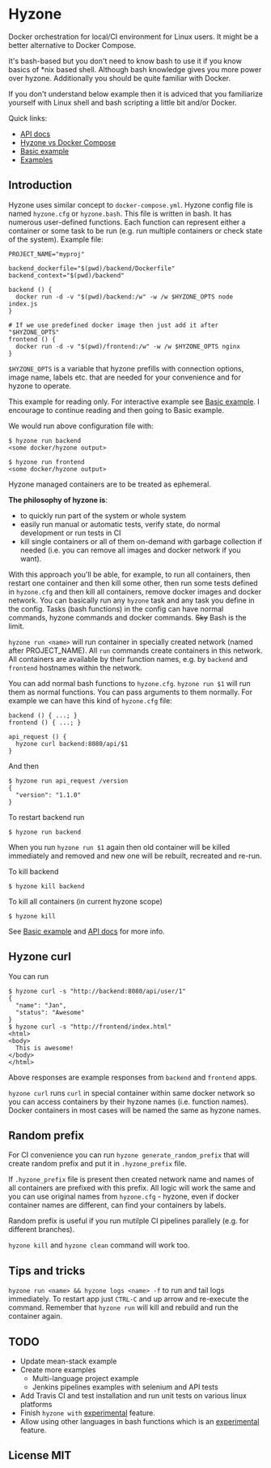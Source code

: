 # Hyzone

Docker orchestration for local/CI environment for Linux users. It might be a better alternative to Docker Compose.

It's bash-based but you don't need to know bash to use it if you know basics of *nix based shell. Although bash knowledge gives you more power over hyzone. Additionally you should be quite familiar with Docker.

If you don't understand below example then it is adviced that you familiarize yourself with Linux shell and bash scripting a little bit and/or Docker.

Quick links:

* [API docs](docs/API.md)
* [Hyzone vs Docker Compose](docs/docker_compose.md)
* [Basic example](examples/basic-example/hyzone.cfg)
* [Examples](examples)

## Introduction

Hyzone uses similar concept to `docker-compose.yml`. Hyzone config file is named `hyzone.cfg` or `hyzone.bash`. This file is written in bash. It has numerous user-defined functions. Each function can represent either a container or some task to be run (e.g. run multiple containers or check state of the system). Example file:

    PROJECT_NAME="myproj"

    backend_dockerfile="$(pwd)/backend/Dockerfile"
    backend_context="$(pwd)/backend"
    
    backend () {
      docker run -d -v "$(pwd)/backend:/w" -w /w $HYZONE_OPTS node index.js
    }

    # If we use predefined docker image then just add it after "$HYZONE_OPTS"
    frontend () {
      docker run -d -v "$(pwd)/frontend:/w" -w /w $HYZONE_OPTS nginx
    }

`$HYZONE_OPTS` is a variable that hyzone prefills with connection options, image name, labels etc. that are needed for your convenience and for hyzone to operate.

This example for reading only. For interactive example see [Basic example](examples/basic-example/hyzone.cfg). I encourage to continue reading and then going to Basic example.

We would run above configuration file with:

    $ hyzone run backend
    <some docker/hyzone output>
    
    $ hyzone run frontend
    <some docker/hyzone output>

Hyzone managed containers are to be treated as ephemeral.

**The philosophy of hyzone is**:
* to quickly run part of the system or whole system
* easily run manual or automatic tests, verify state, do normal development or run tests in CI
* kill single containers or all of them on-demand with garbage collection if needed (i.e. you can remove all images and docker network if you want).

With this approach you'll be able, for example, to run all containers, then restart one container and then kill some other, then run some tests defined in `hyzone.cfg` and then kill all containers, remove docker images and docker network. You can basically run any `hyzone` task and any task you define in the config. Tasks (bash functions) in the config can have normal commands, hyzone commands and docker commands. <s>Sky</s> Bash is the limit.

`hyzone run <name>` will run container in specially created network (named after PROJECT_NAME). All `run` commands create containers in this network. All containers are available by their function names, e.g. by `backend` and `frontend` hostnames within the network.

You can add normal bash functions to `hyzone.cfg`. `hyzone run $1` will run them as normal functions. You can pass arguments to them normally. For example we can have this kind of `hyzone.cfg` file:

    backend () { ...; }
    frontend () { ...; }

    api_request () {
      hyzone curl backend:8080/api/$1
    }

And then

    $ hyzone run api_request /version
    {
      "version": "1.1.0"
    }

To restart backend run

    $ hyzone run backend

When you run `hyzone run $1` again then old container will be killed immediately and removed and new one will be rebuilt, recreated and re-run.

To kill backend

    $ hyzone kill backend

To kill all containers (in current hyzone scope)

    $ hyzone kill

See [Basic example](examples/basic-example/hyzone.cfg) and [API docs](docs/API.md) for more info.

## Hyzone curl

You can run

    $ hyzone curl -s "http://backend:8080/api/user/1"
    {
      "name": "Jan",
      "status": "Awesome"
    }
    $ hyzone curl -s "http://frontend/index.html"
    <html>
    <body>
      This is awesome!
    </body>
    </html>

Above responses are example responses from `backend` and `frontend` apps.

`hyzone curl` runs `curl` in special container within same docker network so you can access containers by their hyzone names (i.e. function names). Docker containers in most cases will be named the same as hyzone names.

## Random prefix

For CI convenience you can run `hyzone generate_random_prefix` that will create random prefix and put it in `.hyzone_prefix` file.

If `.hyzone_prefix` file is present then created network name and names of all containers are prefixed with this prefix. All logic will work the same and you can use original names from `hyzone.cfg` - hyzone, even if docker container names are different, can find your containers by labels.

Random prefix is useful if you run mutilple CI pipelines parallely (e.g. for different branches).

`hyzone kill` and `hyzone clean` command will work too.

## Tips and tricks

`hyzone run <name> && hyzone logs <name> -f` to run and tail logs immediately. To restart app just `CTRL-C` and up arrow and re-execute the command. Remember that `hyzone run` will kill and rebuild and run the container again.

## TODO

* Update mean-stack example
* Create more examples
  * Multi-language project example
  * Jenkins pipelines examples with selenium and API tests
* Add Travis CI and test installation and run unit tests on various linux platforms
* Finish `hyzone with` [experimental](docs/Experimental.md) feature.
* Allow using other languages in bash functions which is an [experimental](docs/Experimental.md) feature.

## License MIT